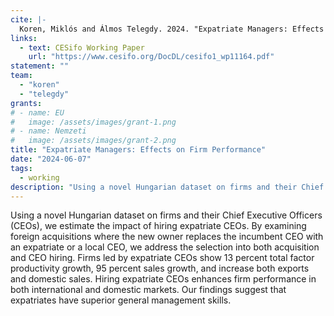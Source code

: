 ```yaml
---
cite: |-
  Koren, Miklós and Álmos Telegdy. 2024. "Expatriate Managers: Effects on Firm Performance"
links:
  - text: CESifo Working Paper
    url: "https://www.cesifo.org/DocDL/cesifo1_wp11164.pdf"
statement: ""
team:
  - "koren"
  - "telegdy"
grants:
# - name: EU
#   image: /assets/images/grant-1.png
# - name: Nemzeti
#   image: /assets/images/grant-2.png
title: "Expatriate Managers: Effects on Firm Performance"
date: "2024-06-07"
tags:
  - working
description: "Using a novel Hungarian dataset on firms and their Chief Executive Officers (CEOs), we estimate the impact of hiring expatriate CEOs. By examining foreign acquisitions where the new owner replaces the incumbent CEO with an expatriate or a local CEO, we address the selection into both acquisition and CEO hiring. Firms led by expatriate CEOs show 13 percent total factor productivity growth, 95 percent sales growth, and increase both exports and domestic sales. Hiring expatriate CEOs enhances firm performance in both international and domestic markets. Our findings suggest that expatriates have superior general management skills.\n"
---
```


Using a novel Hungarian dataset on firms and their Chief Executive Officers (CEOs), we estimate the impact of hiring expatriate CEOs. By examining foreign acquisitions where the new owner replaces the incumbent CEO with an expatriate or a local CEO, we address the selection into both acquisition and CEO hiring. Firms led by expatriate CEOs show 13 percent total factor productivity growth, 95 percent sales growth, and increase both exports and domestic sales. Hiring expatriate CEOs enhances firm performance in both international and domestic markets. Our findings suggest that expatriates have superior general management skills.

